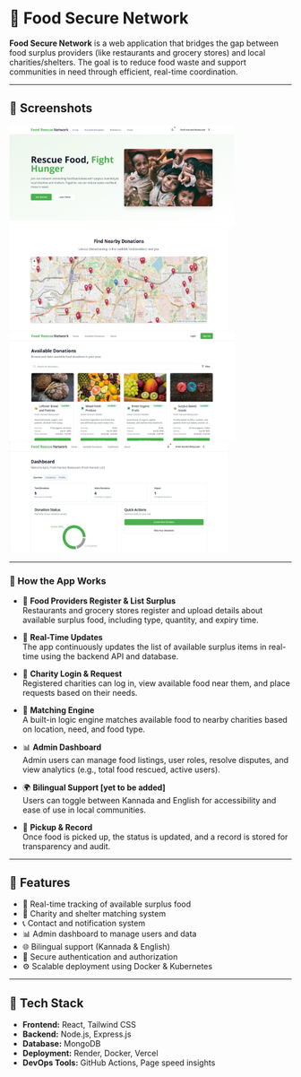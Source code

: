 # 🥗 Food Secure Network


**Food Secure Network** is a web application that bridges the gap between food surplus providers (like restaurants and grocery stores) and local charities/shelters. The goal is to reduce food waste and support communities in need through efficient, real-time coordination.

---

## 📸 Screenshots

<img src="front/src/Screenshot 2025-06-19 083540.png" width="401"/> <img src="front/src/Screenshot 2025-06-19 083608.png" width="390" height="181" style="margin-right: 20px;"/> <img src="front/src/Screenshot 2025-06-19 083642.png" width="402"/> <img src="front/src/Screenshot 2025-06-19 085857.png" width="390"  height="196" style="margin-right: 20px;"/>






---

### 📌 How the App Works

- 📝 **Food Providers Register & List Surplus**  
  Restaurants and grocery stores register and upload details about available surplus food, including type, quantity, and expiry time.

- 📡 **Real-Time Updates**  
  The app continuously updates the list of available surplus items in real-time using the backend API and database.

- 🤝 **Charity Login & Request**  
  Registered charities can log in, view available food near them, and place requests based on their needs.

- 🔁 **Matching Engine**  
  A built-in logic engine matches available food to nearby charities based on location, need, and food type.

- 📊 **Admin Dashboard**  
  Admin users can manage food listings, user roles, resolve disputes, and view analytics (e.g., total food rescued, active users).

- 🌍 **Bilingual Support [yet to be added]**  
  Users can toggle between Kannada and English for accessibility and ease of use in local communities.

- 🧺 **Pickup & Record**  
  Once food is picked up, the status is updated, and a record is stored for transparency and audit.



---



## 🌟 Features

- 🥦 Real-time tracking of available surplus food  
- 🧭 Charity and shelter matching system  
- 📞 Contact and notification system  
- 📊 Admin dashboard to manage users and data  
- 🌐 Bilingual support (Kannada & English)  
- 🔐 Secure authentication and authorization  
- ⚙️ Scalable deployment using Docker & Kubernetes

---

## 🚀 Tech Stack

- **Frontend:** React, Tailwind CSS  
- **Backend:** Node.js, Express.js  
- **Database:** MongoDB  
- **Deployment:** Render, Docker, Vercel  
- **DevOps Tools:** GitHub Actions, Page speed insights  







